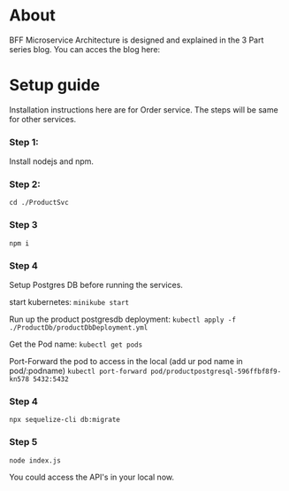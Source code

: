 # About
BFF Microservice Architecture is designed and explained in the 3 Part series blog. You can acces the blog here:


# Setup guide
Installation instructions here are for Order service. The steps will be same for other services.

### Step 1:
Install nodejs and npm.

### Step 2:
`cd ./ProductSvc`

### Step 3
`npm i`

### Step 4
Setup Postgres DB before running the services.

start kubernetes:
`minikube start`

Run up the product postgresdb deployment:
`kubectl apply -f ./ProductDb/productDbDeployment.yml`

Get the Pod name:
`kubectl get pods`

Port-Forward the pod to access in the local (add ur pod name in pod/:podname)
`kubectl port-forward pod/productpostgresql-596ffbf8f9-kn578 5432:5432`

### Step 4
`npx sequelize-cli db:migrate`

### Step 5
`node index.js`

You could access the API's in your local now.




